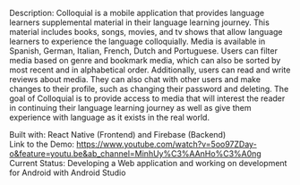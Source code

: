 Description: Colloquial is a mobile application that provides language learners supplemental material in their language learning journey. This material includes books, songs, movies, and tv shows that allow language learners to experience the language colloquially. Media is available in Spanish, German, Italian, French, Dutch and Portuguese. Users can filter media based on genre and bookmark media, which can also be sorted by most recent and in alphabetical order. Additionally, users can read and write reviews about media. They can also chat with other users and make changes to their profile, such as changing their password and deleting. The goal of Colloquial is to provide access to media that will interest the reader in continuing their language learning journey as well as give them experience with language as it exists in the real world. 

Built with: React Native (Frontend) and Firebase (Backend) <br/>
Link to the Demo: https://www.youtube.com/watch?v=5oo97ZDay-o&feature=youtu.be&ab_channel=MinhUy%C3%AAnHo%C3%A0ng <br/>
Current Status: Developing a Web application and working on development for Android with Android Studio <br/>
